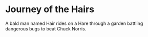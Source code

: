# Journey of the Hairs
A bald man named Hair rides on a Hare through a garden battling dangerous bugs to beat Chuck Norris.
